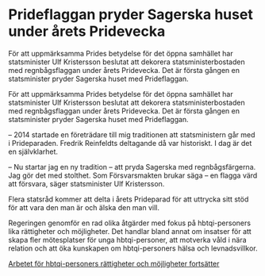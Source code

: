 # Prideflaggan pryder Sagerska huset under årets Pridevecka

För att uppmärksamma Prides betydelse för det öppna samhället har statsminister Ulf Kristersson beslutat att dekorera statsministerbostaden med regnbågsflaggan under årets Pridevecka. Det är första gången en statsminister pryder Sagerska huset med Prideflaggan.

För att uppmärksamma Prides betydelse för det öppna samhället har statsminister Ulf Kristersson beslutat att dekorera statsministerbostaden med regnbågsflaggan under årets Pridevecka. Det är första gången en statsminister pryder Sagerska huset med Prideflaggan.

– 2014 startade en företrädare till mig traditionen att statsministern går med i Prideparaden. Fredrik Reinfeldts deltagande då var historiskt. I dag är det en självklarhet.

– Nu startar jag en ny tradition – att pryda Sagerska med regnbågsfärgerna. Jag gör det med stolthet. Som Försvarsmakten brukar säga – en flagga värd att försvara, säger statsminister Ulf Kristersson.

Flera statsråd kommer att delta i årets Prideparad för att uttrycka sitt stöd för att vara den man är och älska den man vill.

Regeringen genomför en rad olika åtgärder med fokus på hbtqi-personers lika rättigheter och möjligheter. Det handlar bland annat om insatser för att skapa fler mötesplatser för unga hbtqi-personer, att motverka våld i nära relation och att öka kunskapen om hbtqi-personers hälsa och levnadsvillkor.

[Arbetet för hbtqi-personers rättigheter och möjligheter fortsätter](/artiklar/2023/07/arbetet-for-hbtqi-personers-rattigheter-och-mojligheter-fortsatter/)
